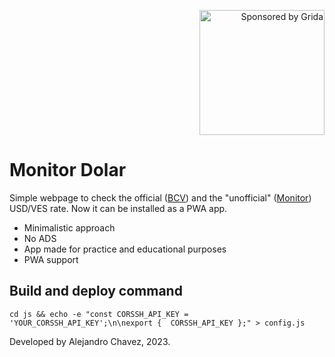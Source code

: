 <p align="right"><a href="https://grida.co" target="_blank"><img src="https://s3.us-west-1.amazonaws.com/brand.grida.co/badges-for-github/sponsored-by-grida-oss-program.png" width="200" alt="Sponsored by Grida"></a></p>

# Monitor Dolar

Simple webpage to check the official ([BCV](https://www.bcv.org.ve/)) and the "unofficial" ([Monitor](https://monitordolarvenezuela.com/)) USD/VES rate. Now it can be installed as a PWA app.

- Minimalistic approach
- No ADS
- App made for practice and educational purposes
- PWA support

## Build and deploy command

```
cd js && echo -e "const CORSSH_API_KEY = 'YOUR_CORSSH_API_KEY';\n\nexport {  CORSSH_API_KEY };" > config.js
```
Developed by Alejandro Chavez, 2023.
